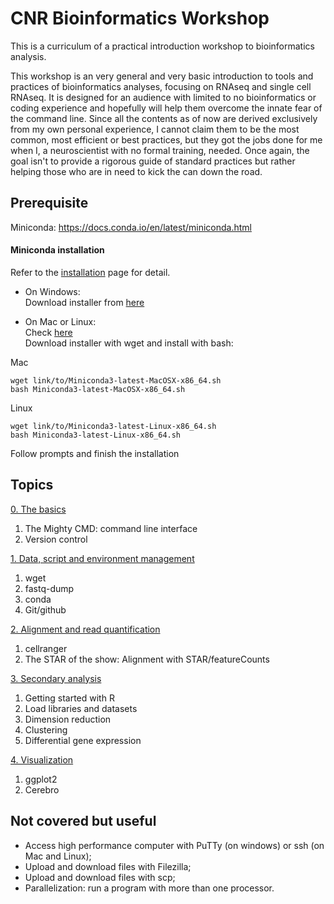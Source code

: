 # CNR Bioinformatics Workshop
This is a curriculum of a practical introduction workshop to bioinformatics analysis.   
   
This workshop is an very general and very basic introduction to tools and practices of bioinformatics analyses, focusing on RNAseq and single cell RNAseq. It is designed for an audience with limited to no bioinformatics or coding experience and hopefully will help them overcome the innate fear of the command line. Since all the contents as of now are derived exclusively from my own personal experience, I cannot claim them to be the most common, most efficient or best practices, but they got the jobs done for me when I, a neuroscientist with no formal training, needed. Once again, the goal isn't to provide a rigorous guide of standard practices but rather helping those who are in need to kick the can down the road.  

## Prerequisite
Miniconda: https://docs.conda.io/en/latest/miniconda.html

#### Miniconda installation  
Refer to the [installation](https://docs.conda.io/projects/conda/en/latest/user-guide/install/index.html) page for detail.
   * On Windows:  
   Download installer from [here](https://docs.conda.io/en/latest/miniconda.html)  
      
   * On Mac or Linux:  
   Check [here](https://docs.conda.io/en/latest/miniconda.html)   
   Download installer with wget and install with bash:    

Mac
   ```
   wget link/to/Miniconda3-latest-MacOSX-x86_64.sh
   bash Miniconda3-latest-MacOSX-x86_64.sh
   ```
   Linux
   ```
   wget link/to/Miniconda3-latest-Linux-x86_64.sh
   bash Miniconda3-latest-Linux-x86_64.sh
   ``` 
   Follow prompts and finish the installation

## Topics
[0. The basics](0-the-basics.md)  
1. The Mighty CMD: command line interface  
2. Version control  

[1. Data, script and environment management](1-data-script-and-environment-management.md)
1. wget
2. fastq-dump
3. conda
4. Git/github

[2. Alignment and read quantification](2-alignment.md)
1. cellranger
2. The STAR of the show: Alignment with STAR/featureCounts

[3. Secondary analysis](3-secondary-analysis.md)
1. Getting started with R
2. Load libraries and datasets
3. Dimension reduction
4. Clustering
5. Differential gene expression

[4. Visualization](4-visualization.md)
1. ggplot2
2. Cerebro

## Not covered but useful
- Access high performance computer with PuTTy (on windows) or ssh (on Mac and Linux);
- Upload and download files with Filezilla;
- Upload and download files with scp;
- Parallelization: run a program with more than one processor.

